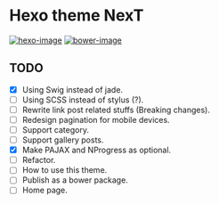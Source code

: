 # Hexo theme NexT

[![hexo-image]][hexo-url]
[![bower-image]][bower-url]


[hexo-image]: http://img.shields.io/badge/Hexo-2.4+-2BAF2B.svg?style=flat-square
[hexo-url]: http://hexo.io
[bower-image]: http://img.shields.io/badge/Bower-Powered-2BAF2B.svg?style=flat-square
[bower-url]: http://bower.io

## TODO

- [x] Using Swig instead of jade.
- [ ] Using SCSS instead of stylus (?).
- [ ] Rewrite link post related stuffs (Breaking changes).
- [ ] Redesign pagination for mobile devices.
- [ ] Support category.
- [ ] Support gallery posts.
- [x] Make PAJAX and NProgress as optional.
- [ ] Refactor.
- [ ] How to use this theme.
- [ ] Publish as a bower package.
- [ ] Home page.
